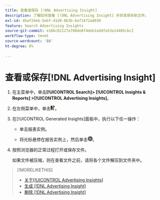 ```yaml
---
title: 查看或保存 [!DNL Advertising Insight]
description: 了解如何查看 [!DNL Advertising Insight] 并将其保存到文件。
exl-id: 4baf24eb-5ebf-41d9-8b3b-6af1672ad030
feature: Search Advertising Insights
source-git-commit: e16bc62127a708de8f4deb1eddfa53a14405cbc2
workflow-type: tm+mt
source-wordcount: '88'
ht-degree: 0%

---
```


# 查看或保存[!DNL Advertising Insight]

1. 在主菜单中，单击&#x200B;**[!UICONTROL Search]> [!UICONTROL Insights & Reports] >[!UICONTROL Advertising Insights]**。

2. 在左侧菜单中，单击![报告](/help/search-social-commerce/assets/insight-reports.png "报告")。

3. 在[!UICONTROL Generated Insights]面板中，执行以下任一操作：

   * 单击报表实例。

   * 将光标悬停在报告实例上，然后单击![下载](/help/search-social-commerce/assets/insight-download.png "下载")。

4. 按照浏览器的正常过程打开或保存文件。

   如果文件被压缩，则在查看文件之前，请将各个文件解压到文件夹中。

>[!MORELIKETHIS]
>
>* [关于[!UICONTROL Advertising Insights]](insight-about.md)
>* [生成 [!DNL Advertising Insight]](insight-generate.md)
>* [删除 [!DNL Advertising Insight]](insight-delete.md)

